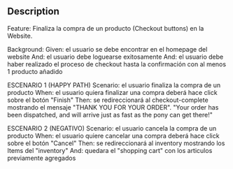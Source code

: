 ## Description

Feature: Finaliza la compra de un producto (Checkout buttons) en la Website.

Background: Given: el usuario se debe encontrar en el homepage del website And: el usuario debe loguearse exitosamente And: el usuario debe haber
realizado el proceso de checkout hasta la confirmación con al menos 1 producto añadido

ESCENARIO 1 (HAPPY PATH) Scenario: el usuario finaliza la compra de un producto When: el usuario quiera finalizar una compra deberá hace click sobre
el botón "Finish" Then: se redireccionará al checkout-complete mostrando el mensaje "THANK YOU FOR YOUR ORDER". "Your order has been dispatched, and
will arrive just as fast as the pony can get there!"

ESCENARIO 2 (NEGATIVO) Scenario: el usuario cancela la compra de un producto When: el usuario quiere cancelar una compra deberá hace click sobre el
botón "Cancel" Then: se redireccionará al inventory mostrando los Items del "inventory" And: quedara el "shopping cart" con los articulos previamente
agregados
